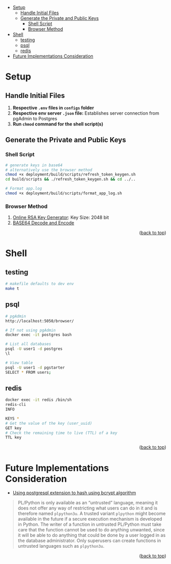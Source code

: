 <a name="readme-top"></a>

- [Setup](#setup)
  - [Handle Initial Files](#handle-initial-files)
  - [Generate the Private and Public Keys](#generate-the-private-and-public-keys)
    - [Shell Script](#shell-script)
    - [Browser Method](#browser-method)
- [Shell](#shell)
  - [testing](#testing)
  - [psql](#psql)
  - [redis](#redis)
- [Future Implementations Consideration](#future-implementations-consideration)

# Setup

## Handle Initial Files

1. **Respective `.env` files in `configs` folder**
2. **Respective env server `.json` file:** Establishes server connection from pgAdmin to Postgres
3. **Run `chmod` command for the shell script(s)**

## Generate the Private and Public Keys

### Shell Script

```sh
# generate keys in base64
# alternatively use the browser method
chmod +x deployment/build/scripts/refresh_token_keygen.sh
cd build/scripts && ./refresh_token_keygen.sh && cd ../..

# Format app.log
chmod +x deployment/build/scripts/format_app_log.sh
```

### Browser Method

1. [Online RSA Key Generator](https://travistidwell.com/jsencrypt/demo/): Key Size: 2048 bit
2. [BASE64 Decode and Encode](https://www.base64encode.org/)

<p align="right">(<a href="#readme-top">back to top</a>)</p>

# Shell

## testing

```sh
# makefile defaults to dev env
make t
```

## psql

```sh
# pgAdmin
http://localhost:5050/browser/

# If not using pgAdmin
docker exec -it postgres bash

# List all databases
psql -U user1 -d postgres
\l

# View table
psql -U user1 -d pgstarter
SELECT * FROM users;
```

## redis

```sh
docker exec -it redis /bin/sh
redis-cli
INFO

KEYS *
# Get the value of the key (user_uuid)
GET key
# Check the remaining time to live (TTL) of a key
TTL key
```

<p align="right">(<a href="#readme-top">back to top</a>)</p>

# Future Implementations Consideration

- [Using postgresql extension to hash using bcrypt algorithm](https://www.postgresql.org/docs/current/plpython.html)

> PL/Python is only available as an “untrusted” language, meaning it does not offer any way of restricting what users can do in it and is therefore named `plpython3u`. A trusted variant `plpython` might become available in the future if a secure execution mechanism is developed in Python. The writer of a function in untrusted PL/Python must take care that the function cannot be used to do anything unwanted, since it will be able to do anything that could be done by a user logged in as the database administrator. Only superusers can create functions in untrusted languages such as `plpython3u`.

<p align="right">(<a href="#readme-top">back to top</a>)</p>
